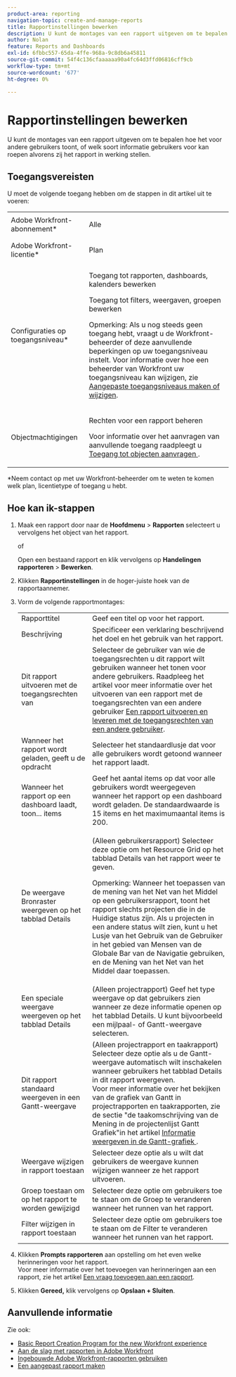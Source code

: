 ```yaml
---
product-area: reporting
navigation-topic: create-and-manage-reports
title: Rapportinstellingen bewerken
description: U kunt de montages van een rapport uitgeven om te bepalen hoe het voor andere gebruikers toont, of welk soort informatie gebruikers voor kan roepen alvorens zij het rapport in werking stellen.
author: Nolan
feature: Reports and Dashboards
exl-id: 6fbbc557-65da-4ffe-968a-9c8db6a45811
source-git-commit: 54f4c136cfaaaaaa90a4fc64d3ffd06816cff9cb
workflow-type: tm+mt
source-wordcount: '677'
ht-degree: 0%

---
```


# Rapportinstellingen bewerken

U kunt de montages van een rapport uitgeven om te bepalen hoe het voor andere gebruikers toont, of welk soort informatie gebruikers voor kan roepen alvorens zij het rapport in werking stellen.

## Toegangsvereisten

U moet de volgende toegang hebben om de stappen in dit artikel uit te voeren:

<table style="table-layout:auto"> 
 <col> 
 <col> 
 <tbody> 
  <tr> 
   <td role="rowheader">Adobe Workfront-abonnement*</td> 
   <td> <p>Alle</p> </td> 
  </tr> 
  <tr> 
   <td role="rowheader">Adobe Workfront-licentie*</td> 
   <td> <p>Plan </p> </td> 
  </tr> 
  <tr> 
   <td role="rowheader">Configuraties op toegangsniveau*</td> 
   <td> <p>Toegang tot rapporten, dashboards, kalenders bewerken</p> <p>Toegang tot filters, weergaven, groepen bewerken</p> <p>Opmerking: Als u nog steeds geen toegang hebt, vraagt u de Workfront-beheerder of deze aanvullende beperkingen op uw toegangsniveau instelt. Voor informatie over hoe een beheerder van Workfront uw toegangsniveau kan wijzigen, zie <a href="../../../administration-and-setup/add-users/configure-and-grant-access/create-modify-access-levels.md" class="MCXref xref">Aangepaste toegangsniveaus maken of wijzigen</a>.</p> </td> 
  </tr> 
  <tr> 
   <td role="rowheader">Objectmachtigingen</td> 
   <td> <p>Rechten voor een rapport beheren</p> <p>Voor informatie over het aanvragen van aanvullende toegang raadpleegt u <a href="../../../workfront-basics/grant-and-request-access-to-objects/request-access.md" class="MCXref xref">Toegang tot objecten aanvragen </a>.</p> </td> 
  </tr> 
 </tbody> 
</table>

&#42;Neem contact op met uw Workfront-beheerder om te weten te komen welk plan, licentietype of toegang u hebt.

## Hoe kan ik-stappen

1. Maak een rapport door naar de **Hoofdmenu** > **Rapporten** selecteert u vervolgens het object van het rapport.

   of

   Open een bestaand rapport en klik vervolgens op **Handelingen rapporteren** > **Bewerken**.

1. Klikken **Rapportinstellingen** in de hoger-juiste hoek van de rapportaannemer.
1. Vorm de volgende rapportmontages:

   <table style="table-layout:auto"> 
    <col> 
    <col> 
    <tbody> 
     <tr> 
      <td role="rowheader">Rapporttitel</td> 
      <td>Geef een titel op voor het rapport.</td> 
     </tr> 
     <tr> 
      <td role="rowheader">Beschrijving</td> 
      <td>Specificeer een verklaring beschrijvend het doel en het gebruik van het rapport.</td> 
     </tr> 
     <tr> 
      <td role="rowheader">Dit rapport uitvoeren met de toegangsrechten van</td> 
      <td>Selecteer de gebruiker van wie de toegangsrechten u dit rapport wilt gebruiken wanneer het tonen voor andere gebruikers. Raadpleeg het artikel voor meer informatie over het uitvoeren van een rapport met de toegangsrechten van een andere gebruiker <a href="../../../reports-and-dashboards/reports/creating-and-managing-reports/run-deliver-report-access-rights-another-user.md" class="MCXref xref">Een rapport uitvoeren en leveren met de toegangsrechten van een andere gebruiker</a>.</td> 
     </tr> 
     <tr> 
      <td role="rowheader">Wanneer het rapport wordt geladen, geeft u de opdracht</td> 
      <td>Selecteer het standaardlusje dat voor alle gebruikers wordt getoond wanneer het rapport laadt.</td> 
     </tr> 
     <tr> 
      <td role="rowheader">Wanneer het rapport op een dashboard laadt, toon... items</td> 
      <td>Geef het aantal items op dat voor alle gebruikers wordt weergegeven wanneer het rapport op een dashboard wordt geladen. De standaardwaarde is 15 items en het maximumaantal items is 200.</td> 
     </tr> 
     <tr> 
      <td role="rowheader">De weergave Bronraster weergeven op het tabblad Details</td> 
      <td> <p>(Alleen gebruikersrapport) Selecteer deze optie om het Resource Grid op het tabblad Details van het rapport weer te geven.</p> <p>Opmerking: Wanneer het toepassen van de mening van het Net van het Middel op een gebruikersrapport, toont het rapport slechts projecten die in de Huidige status zijn. Als u projecten in een andere status wilt zien, kunt u het Lusje van het Gebruik van de Gebruiker in het gebied van Mensen van de Globale Bar van de Navigatie gebruiken, en de Mening van het Net van het Middel daar toepassen. <!--
         <MadCap:conditionalText data-mc-conditions="QuicksilverOrClassic.Draft mode">
          For more information about using the Resource Grid, see the article Overview of the Resource Grid . (drafted because this article is drafted also: Article is in draft Feb 1, 2021)
         </MadCap:conditionalText>
        --></p> </td> 
     </tr> 
     <tr> 
      <td role="rowheader">Een speciale weergave weergeven op het tabblad Details</td> 
      <td>(Alleen projectrapport) Geef het type weergave op dat gebruikers zien wanneer ze deze informatie openen op het tabblad Details. U kunt bijvoorbeeld een mijlpaal- of Gantt-weergave selecteren.</td> 
     </tr> 
     <tr> 
      <td role="rowheader">Dit rapport standaard weergeven in een Gantt-weergave</td> 
      <td>(Alleen projectrapport en taakrapport) Selecteer deze optie als u de Gantt-weergave automatisch wilt inschakelen wanneer gebruikers het tabblad Details in dit rapport weergeven.<br>Voor meer informatie over het bekijken van de grafiek van Gantt in projectrapporten en taakrapporten, zie de sectie "de taakomschrijving van de Mening in de projectenlijst Gantt Grafiek"in het artikel <a href="../../../manage-work/gantt-chart/use-the-gantt-chart/view-info-in-gantt.md" class="MCXref xref">Informatie weergeven in de Gantt-grafiek </a>.</td> 
     </tr> 
     <tr> 
      <td role="rowheader">Weergave wijzigen in rapport toestaan</td> 
      <td>Selecteer deze optie als u wilt dat gebruikers de weergave kunnen wijzigen wanneer ze het rapport uitvoeren.</td> 
     </tr> 
     <tr> 
      <td role="rowheader">Groep toestaan om op het rapport te worden gewijzigd</td> 
      <td>Selecteer deze optie om gebruikers toe te staan om de Groep te veranderen wanneer het runnen van het rapport.</td> 
     </tr> 
     <tr> 
      <td role="rowheader">Filter wijzigen in rapport toestaan</td> 
      <td>Selecteer deze optie om gebruikers toe te staan om de Filter te veranderen wanneer het runnen van het rapport.</td> 
     </tr> 
    </tbody> 
   </table>

1. Klikken **Prompts rapporteren** aan opstelling om het even welke herinneringen voor het rapport.\
   Voor meer informatie over het toevoegen van herinneringen aan een rapport, zie het artikel [Een vraag toevoegen aan een rapport](../../../reports-and-dashboards/reports/creating-and-managing-reports/add-prompt-report.md).

1. Klikken **Gereed,** klik vervolgens op **Opslaan + Sluiten**.

## Aanvullende informatie

Zie ook:

* [Basic Report Creation Program for the new Workfront experience](https://one.workfront.com/s/basic-report-creation-program)
* [Aan de slag met rapporten in Adobe Workfront](../../../reports-and-dashboards/reports/reporting/get-started-reports-workfront.md)
* [Ingebouwde Adobe Workfront-rapporten gebruiken](../../../reports-and-dashboards/reports/using-built-in-reports/use-workfront-built-in-reports.md)
* [Een aangepast rapport maken](../../../reports-and-dashboards/reports/creating-and-managing-reports/create-custom-report.md)
